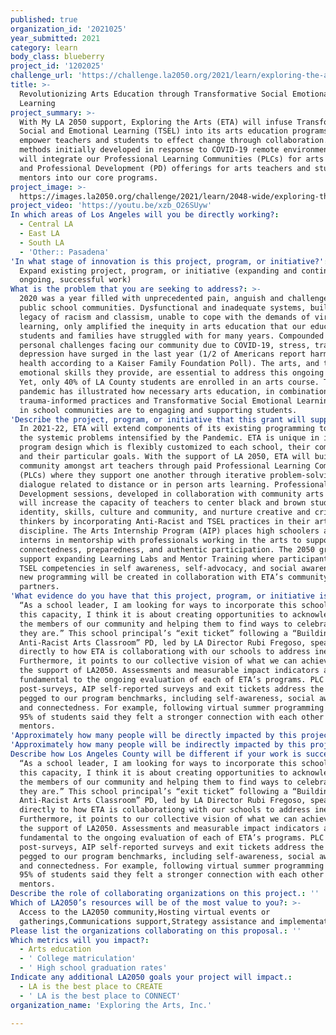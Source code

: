 ```yaml
---
published: true
organization_id: '2021025'
year_submitted: 2021
category: learn
body_class: blueberry
project_id: '1202025'
challenge_url: 'https://challenge.la2050.org/2021/learn/exploring-the-arts-inc/'
title: >-
  Revolutionizing Arts Education through Transformative Social Emotional
  Learning
project_summary: >-
  With My LA 2050 support, Exploring the Arts (ETA) will infuse Transformative
  Social and Emotional Learning (TSEL) into its arts education programs to help
  empower teachers and students to effect change through collaboration. Using
  methods initially developed in response to COVID-19 remote environment, ETA
  will integrate our Professional Learning Communities (PLCs) for arts educators
  and Professional Development (PD) offerings for arts teachers and student
  mentors into our core programs.
project_image: >-
  https://images.la2050.org/challenge/2021/learn/2048-wide/exploring-the-arts-inc.jpg
project_video: 'https://youtu.be/xzb_O26SUyw'
In which areas of Los Angeles will you be directly working?:
  - Central LA
  - East LA
  - South LA
  - 'Other:: Pasadena'
'In what stage of innovation is this project, program, or initiative?': >-
  Expand existing project, program, or initiative (expanding and continuing
  ongoing, successful work)
What is the problem that you are seeking to address?: >-
  2020 was a year filled with unprecedented pain, anguish and challenges for
  public school communities. Dysfunctional and inadequate systems, built upon a
  legacy of racism and classism, unable to cope with the demands of virtual
  learning, only amplified the inequity in arts education that our educators,
  students and families have struggled with for many years. Compounded by the
  personal challenges facing our community due to COVID-19, stress, trauma, and
  depression have surged in the last year (1/2 of Americans report harmed mental
  health according to a Kaiser Family Foundation Poll). The arts, and the social
  emotional skills they provide, are essential to address this ongoing trauma.
  Yet, only 40% of LA County students are enrolled in an arts course. The
  pandemic has illustrated how necessary arts education, in combination with
  trauma-informed practices and Transformative Social Emotional Learning (TSEL)
  in school communities are to engaging and supporting students.
'Describe the project, program, or initiative that this grant will support to address the problem identified.': >-
  In 2021-22, ETA will extend components of its existing programming to address
  the systemic problems intensified by the Pandemic. ETA is unique in its
  program design which is flexibly customized to each school, their community,
  and their particular goals. With the support of LA 2050, ETA will build
  community amongst art teachers through paid Professional Learning Communities
  (PLCs) where they support one another through iterative problem-solving
  dialogue related to distance or in person arts learning. Professional
  Development sessions, developed in collaboration with community arts partners,
  will increase the capacity of teachers to center black and brown students’
  identity, skills, culture and community, and nurture creative and critical
  thinkers by incorporating Anti-Racist and TSEL practices in their arts
  discipline. The Arts Internship Program (AIP) places high schoolers as paid
  interns in mentorship with professionals working in the arts to support
  connectedness, preparedness, and authentic participation. The 2050 grant would
  support expanding Learning Labs and Mentor Training where participants build
  TSEL competencies in self awareness, self-advocacy, and social awareness. This
  new programming will be created in collaboration with ETA’s community arts
  partners.
'What evidence do you have that this project, program, or initiative is or will be successful, and how will you define and measure success?': >-
  “As a school leader, I am looking for ways to incorporate this schoolwide. In
  this capacity, I think it is about creating opportunities to acknowledge all
  the members of our community and helping them to find ways to celebrate who
  they are.” This school principal’s “exit ticket” following a “Building an
  Anti-Racist Arts Classroom” PD, led by LA Director Rubi Fregoso, speaks
  directly to how ETA is collaborationg with our schools to address inequity.
  Furthermore, it points to our collective vision of what we can achieve with
  the support of LA2050. Assessments and measurable impact indicators are
  fundamental to the ongoing evaluation of each of ETA’s programs. PLC Pre-and
  post-surveys, AIP self-reported surveys and exit tickets address the outcomes
  pegged to our program benchmarks, including self-awareness, social awareness,
  and connectedness. For example, following virtual summer programming in AIP,
  95% of students said they felt a stronger connection with each other and their
  mentors.
'Approximately how many people will be directly impacted by this project, program, or initiative?': '58'
'Approximately how many people will be indirectly impacted by this project, program, or initiative?': '1750'
Describe how Los Angeles County will be different if your work is successful.: >-
  “As a school leader, I am looking for ways to incorporate this schoolwide. In
  this capacity, I think it is about creating opportunities to acknowledge all
  the members of our community and helping them to find ways to celebrate who
  they are.” This school principal’s “exit ticket” following a “Building an
  Anti-Racist Arts Classroom” PD, led by LA Director Rubi Fregoso, speaks
  directly to how ETA is collaborationg with our schools to address inequity.
  Furthermore, it points to our collective vision of what we can achieve with
  the support of LA2050. Assessments and measurable impact indicators are
  fundamental to the ongoing evaluation of each of ETA’s programs. PLC Pre-and
  post-surveys, AIP self-reported surveys and exit tickets address the outcomes
  pegged to our program benchmarks, including self-awareness, social awareness,
  and connectedness. For example, following virtual summer programming in AIP,
  95% of students said they felt a stronger connection with each other and their
  mentors.
Describe the role of collaborating organizations on this project.: ''
Which of LA2050’s resources will be of the most value to you?: >-
  Access to the LA2050 community,Hosting virtual events or
  gatherings,Communications support,Strategy assistance and implementation
Please list the organizations collaborating on this proposal.: ''
Which metrics will you impact?:
  - Arts education
  - ' College matriculation'
  - ' High school graduation rates'
Indicate any additional LA2050 goals your project will impact.:
  - LA is the best place to CREATE
  - ' LA is the best place to CONNECT'
organization_name: 'Exploring the Arts, Inc.'

---
```

